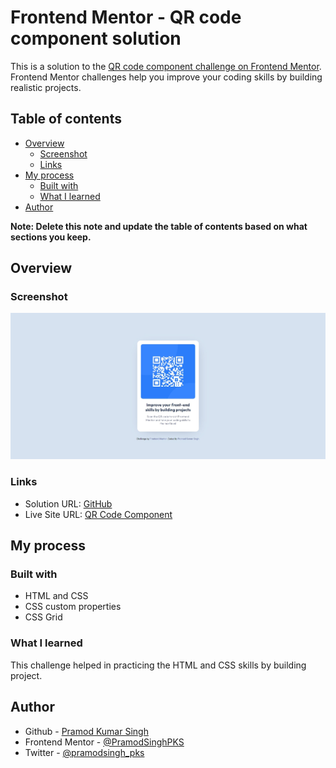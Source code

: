 # Frontend Mentor - QR code component solution

This is a solution to the [QR code component challenge on Frontend Mentor](https://www.frontendmentor.io/challenges/qr-code-component-iux_sIO_H). Frontend Mentor challenges help you improve your coding skills by building realistic projects. 

## Table of contents

- [Overview](#overview)
  - [Screenshot](#screenshot)
  - [Links](#links)
- [My process](#my-process)
  - [Built with](#built-with)
  - [What I learned](#what-i-learned)
- [Author](#author)

**Note: Delete this note and update the table of contents based on what sections you keep.**

## Overview

### Screenshot

![](./images/screenshot.jpeg)

### Links

- Solution URL: [GitHub](https://github.com/PramodSinghPKS/frontendmentor-challenges-solutions/tree/main/qr-code-component)
- Live Site URL: [QR Code Component](https://fmio-qr-code-component.vercel.app/)

## My process

### Built with

- HTML and CSS
- CSS custom properties
- CSS Grid

### What I learned

This challenge helped in practicing the HTML and CSS skills by building project.

## Author

- Github - [Pramod Kumar Singh](https://github.com/PramodSinghPKS)
- Frontend Mentor - [@PramodSinghPKS](https://www.frontendmentor.io/profile/PramodSinghPKS)
- Twitter - [@pramodsingh_pks](https://www.twitter.com/pramodsingh_pks)
